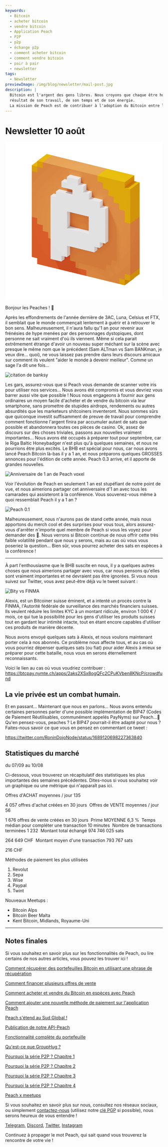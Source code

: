 ```yaml
---
keywords:
  - Bitcoin
  - acheter bitcoin
  - vendre bitcoin
  - Application Peach
  - P2P
  - p2p
  - échange p2p
  - comment acheter bitcoin
  - comment vendre bitcoin
  - pair à pair
  - newsletter
tags:
  - Newsletter
previewImage: /img/blog/newsletter/mail-post.jpg
description: |
  Bitcoin est l'argent des gens libres. Nous croyons que chaque être humain a le droit de choisir la monnaie qu'il utilise pour stocker sa richesse, le
  résultat de son travail, de son temps et de son énergie.
  La mission de Peach est de contribuer à l'adoption du Bitcoin entre les mains des gens.
---
```


# Newsletter 10 août

![peachy peach bitcoin gif](/img/blog/newsletter/gif-peach.gif)

Bonjour les Peaches ! 🍑

Après les effondrements de l'année dernière de 3AC, Luna, Celsius et FTX, il semblait que le monde commençait lentement à guérir et à retrouver le bon sens. Malheureusement, il n'aura fallu qu'1 an pour revenir aux frénésies de hype menées par des personnages dystopiques, dont personne ne sait vraiment d'où ils viennent.
Même si cela parait extrêmement étrange d'avoir un nouveau super méchant sur la scène avec presque le même nom que le précédent (Sam ALTman vs Sam BANKman, je veux dire... quoi), ne vous laissez pas prendre dans leurs discours amicaux sur comment ils veulent "aider le monde à devenir meilleur".
Comme un sage l'a dit une fois...

![citation de banksy](https://img.mailinblue.com/5647291/images/content_library/original/64d35cc39777020a1b7cf7d7.png)

Les gars, assurez-vous que si Peach vous demande de scanner votre iris pour utiliser nos services... Nous avons été compromis et vous devriez vous barrer aussi vite que possible !
Nous nous engageons à fournir aux gens ordinaires un moyen facile d'acheter et de vendre du bitcoin via leur smartphone, sans promettre de stupides airdrops, rendements ou autres absurdités que les marketeurs shitcoiners inventeront. Nous sommes sûrs que quiconque investit suffisamment de preuve de travail pour comprendre comment fonctionne l'argent finira par accumuler autant de sats que possible et abandonnera toutes ces pièces de casino.
Ok, assez de discours sur des choses triviales, passons aux nouvelles vraiment importantes...
Nous avons été occupés à préparer tout pour septembre, car le Riga Baltic Honeybadger n'est plus qu'à quelques semaines, et nous ne pourrions être plus excités.
Le BHB est spécial pour nous, car nous avons lancé Peach Bitcoin là-bas il y a 1 an, et nous préparons quelques GROSSES annonces pour l'édition de cette année. Peach 0.3 arrive, et il apporte de grandes nouvelles.

![Anniversaire de 1 an de Peach voxel](https://img.mailinblue.com/5647291/images/content_library/original/64d3780885a0cd7497564a07.jpg)

Voir l'évolution de Peach en seulement 1 an est stupéfiant de notre point de vue, et nous aimerions partager cet anniversaire d'1 an avec tous les camarades qui assisteront à la conférence.
Vous souvenez-vous même à quoi ressemblait Peach il y a 1 an ?

![Peach 0.1](https://img.mailinblue.com/5647291/images/content_library/original/64d36d212c6abc15dd4844bc.png)

Malheureusement, nous n'aurons pas de stand cette année, mais nous apportons du merch cool et des surprises pour vous tous, alors assurez-vous d'arrêter n'importe quel membre de Peach si vous les voyez pour demander des 🎁.
Nous verrons si Bitcoin continue de nous offrir cette très faible volatilité pendant que nous y serons, mais au cas où vous vous poseriez la question... Bien sûr, vous pourrez acheter des sats en espèces à la conférence !

---

À part l'enthousiasme que le BHB suscite en nous, il y a quelques autres choses que nous aimerions partager avec vous, car nous pensons qu'elles sont vraiment importantes et ne devraient pas être ignorées.
Si vous nous suivez sur Twitter, vous avez peut-être déjà vu le tweet suivant :

![Bity vs FINMA](https://img.mailinblue.com/5647291/images/content_library/original/64d370c9bbeb9d0cb969c1d3.png)

Alexis, est un Bitcoiner suisse éminent, et a intenté un procès contre la FINMA, l'Autorité fédérale de surveillance des marchés financiers suisses. Ils veulent réduire les limites KYC à un montant ridicule, environ 1 000 € / mois, ce qui tue la possibilité pour les gens d'utiliser les produits suisses tout en gardant leur intimité intacte, tout en étant encore capables d'utiliser ces produits de manière décente.

Nous avons envoyé quelques sats à Alexis, et nous voulons maintenant porter cela à nos abonnés. Ce problème nous affecte tous, et au cas où vous pourriez dépenser quelques sats (ou fiat) pour aider Alexis à mieux se préparer pour cette bataille, nous vous en serons éternellement reconnaissants.

Voici le lien au cas où vous voudriez contribuer :
https://btcpay.nymte.ch/apps/2aks2XSx8ogQFc2CPuKVben8KNcP/crowdfund

## La vie privée est un combat humain.

Et en passant... Maintenant que nous en parlons... Nous avons entendu certaines personnes parler d'une possible implémentation de BIP47 (Codes de Paiement Réutilisables, communément appelés PayNyms) sur Peach...👀
Qu'en pensez-vous, peaches ? Le BIP47 pourrait-il être adapté pour nous ? Faites-nous savoir ce que vous en pensez en commentant ce tweet :

https://twitter.com/RoninDojoNode/status/1689120698227363840

## Statistiques du marché

du 07/09 au 10/08

Ci-dessous, vous trouverez un récapitulatif des statistiques les plus importantes des semaines précédentes. Dites-nous si vous souhaitez voir un graphique ou une métrique qui n'apparaît pas ici.

Offres d'ACHAT moyennes / jour
135

4 057 offres d'achat créées en 30 jours
­
Offres de VENTE moyennes / jour
56

1 676 offres de vente créées en 30 jours
­
Prime MOYENNE
6,3 %
­
Temps médian pour compléter une transaction
10 minutes
­
Nombre de transactions terminées
1 232
­
Montant total échangé
974 746 025 sats

264 649 CHF
­
Montant moyen d'une transaction
793 767 sats

216 CHF

Méthodes de paiement les plus utilisées

1. Revolut
2. Sepa
3. Wise
4. Paypal
5. Twint

Nouveaux Meetups :

- Bitcoin Alps
- Bitcoin Beer Malta
- Kent Bitcoin, Midlands, Royaume-Uni

---

## Notes finales

Si vous souhaitez en savoir plus sur les fonctionnalités de Peach, ou lire certains de nos autres articles, vous pouvez les trouver ici !

[Comment récupérer des portefeuilles Bitcoin en utilisant une phrase de récupération](https://peachbitcoin.com/fr/blog/how-to-restore-peach-wallet/)

[Comment financer plusieurs offres de vente](https://peachbitcoin.com/fr/blog/funding-multiple-sell-offers/)

[Comment acheter et vendre du Bitcoin en espèces avec Peach](https://peachbitcoin.com/fr/blog/how-to-buy-and-sell-bitcoin-with-cash-using-peach/)

[Comment ajouter une nouvelle méthode de paiement sur l'application Peach](https://peachbitcoin.com/fr/blog/how-to-add-a-payment-method/)

[Peach s'étend au Sud Global !](https://peachbitcoin.com/fr/blog/peach-expands-to-the-global-south/)

[Publication de notre API-Peach](https://peachbitcoin.com/fr/blog/making-our-peach-api-public/)

[Fonctionnalité complète du portefeuille](https://peachbitcoin.com/fr/blog/full-wallet-functionality/)

[Qu'est-ce que GroupHug ?](https://peachbitcoin.com/fr/blog/group-hug/)

[Pourquoi la série P2P ? Chapitre 1](https://peachbitcoin.com/fr/blog/why-p2p-chapter-1/)

[Pourquoi la série P2P ? Chapitre 2](https://peachbitcoin.com/fr/blog/why-p2p-chapter-2/)

[Pourquoi la série P2P ? Chapitre 3](https://peachbitcoin.com/fr/blog/why-p2p-chapter-3-circular-economies/)

[Pourquoi la série P2P ? Chapitre 4](https://peachbitcoin.com/fr/blog/why-p2p-chapter-4-chains-of-trust/)

[Peach x meetups](https://peachbitcoin.com/fr/blog/peach-for-meetups/)

Si vous souhaitez en savoir plus sur nous, consultez nos réseaux sociaux, ou simplement [contactez-nous](mailto:hello@peachbitcoin.com) (utilisez notre [clé PGP](https://keys.openpgp.org/vks/v1/by-fingerprint/48339A19645E2E53488E0E5479E1B270FACD1BD2) si possible), nous serons heureux de vous entendre !

[Telegram](https://t.me/+GkOW1J-ixBBkZWRk), [Discord](https://discord.gg/ypeHz3SW54), [Twitter](https://twitter.com/peachbitcoin), [Instagram](https://instagram.com/peachbitcoin)

Continuez à propager le mot Peach, qui sait quand vous trouverez la rencontre de votre vie !
